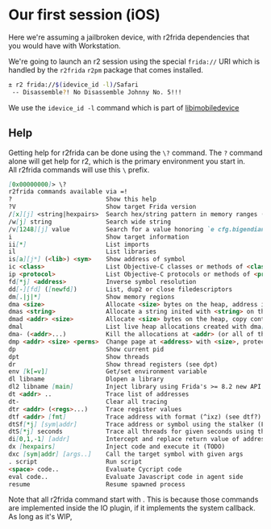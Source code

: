 # Our first session \(iOS\)

Here we're assuming a jailbroken device, with r2frida dependencies that you would have with Workstation.

We're going to launch an r2 session using the special `frida://` URI which is  
handled by the `r2frida` `r2pm` package that comes installed.

```sh
± r2 frida://$(idevice_id -l)/Safari
 -- Disassemble?! No Disassemble Johnny No. 5!!!
```

We use the `idevice_id -l` command which is part of [libimobiledevice](https://github.com/libimobiledevice/libimobiledevice/)

## Help

Getting help for r2frida can be done using the `\?` command. The `?` command  
alone will get help for r2, which is the primary environment you start in.  
All r2frida commands will use this `\` prefix.

```md
[0x00000000]> \?
r2frida commands available via =!
?                          Show this help
?V                         Show target Frida version
/[x][j] <string|hexpairs>  Search hex/string pattern in memory ranges (see search.in=?)
/w[j] string               Search wide string
/v[1248][j] value          Search for a value honoring `e cfg.bigendian` of given width
i                          Show target information
ii[*]                      List imports
il                         List libraries
is[a][j*] (<lib>) <sym>    Show address of symbol
ic <class>                 List Objective-C classes or methods of <class>
ip <protocol>              List Objective-C protocols or methods of <protocol>
fd[*j] <address>           Inverse symbol resolution
dd[-][fd] ([newfd])        List, dup2 or close filedescriptors
dm[.|j|*]                  Show memory regions
dma <size>                 Allocate <size> bytes on the heap, address is returned
dmas <string>              Allocate a string inited with <string> on the heap
dmad <addr> <size>         Allocate <size> bytes on the heap, copy contents from <addr>
dmal                       List live heap allocations created with dma[s]
dma- (<addr>...)           Kill the allocations at <addr> (or all of them without param)
dmp <addr> <size> <perms>  Change page at <address> with <size>, protection <perms> (rwx)
dp                         Show current pid
dpt                        Show threads
dr                         Show thread registers (see dpt)
env [k[=v]]                Get/set environment variable
dl libname                 Dlopen a library
dl2 libname [main]         Inject library using Frida's >= 8.2 new API
dt <addr> ..               Trace list of addresses
dt-                        Clear all tracing
dtr <addr> (<regs>...)     Trace register values
dtf <addr> [fmt]           Trace address with format (^ixz) (see dtf?)
dtSf[*j] [sym|addr]        Trace address or symbol using the stalker (Frida >= 10.3.13)
dtS[*j] seconds            Trace all threads for given seconds using the stalker
di[0,1,-1] [addr]          Intercept and replace return value of address
dx [hexpairs]              Inject code and execute it (TODO)
dxc [sym|addr] [args..]    Call the target symbol with given args
. script                   Run script
<space> code..             Evaluate Cycript code
eval code..                Evaluate Javascript code in agent side
resume                     Resume spawned process
```

Note that all r2frida command start with \. This is because those commands are implemented inside the IO plugin, if it implements the system callback. As long as it's WIP, 

